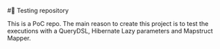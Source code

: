 #🧪 Testing repository 

This is a PoC repo.
The main reason to create this project is to test the executions with a QueryDSL, Hibernate Lazy parameters and Mapstruct Mapper.
 
 